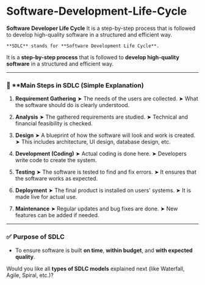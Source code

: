 # Software-Development-Life-Cycle

**Software Developer Life Cycle**
                                    It is a step-by-step process that is followed to develop high-quality software in a structured and  efficient way.

    **SDLC** stands for **Software Development Life Cycle**.

It is a **step-by-step process** that is followed to **develop high-quality software** in a structured and efficient way.

---

### 🔁 **Main Steps in SDLC (Simple Explanation)

1. **Requirement Gathering**
   ➤ The needs of the users are collected.
   ➤ What the software should do is clearly understood.

2. **Analysis**
   ➤ The gathered requirements are studied.
   ➤ Technical and financial feasibility is checked.

3. **Design**
   ➤ A blueprint of how the software will look and work is created.
   ➤ This includes architecture, UI design, database design, etc.

4. **Development (Coding)**
   ➤ Actual coding is done here.
   ➤ Developers write code to create the system.

5. **Testing**
   ➤ The software is tested to find and fix errors.
   ➤ It ensures that the software works as expected.

6. **Deployment**
   ➤ The final product is installed on users' systems.
   ➤ It is made live for actual use.

7. **Maintenance**
   ➤ Regular updates and bug fixes are done.
   ➤ New features can be added if needed.

---------------------------------

### ✅ Purpose of SDLC

* To ensure software is built **on time**, **within budget**, and **with expected quality**.

Would you like all **types of SDLC models** explained next (like Waterfall, Agile, Spiral, etc.)?

